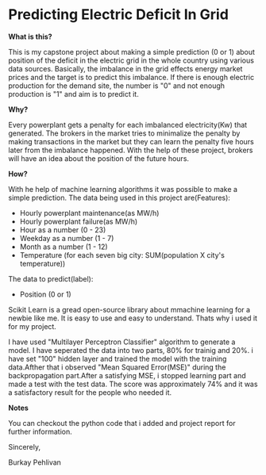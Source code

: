 # Predicting Electric Deficit In Grid

<b>What is this?</b>

This is my capstone project about making a simple prediction (0 or 1) about position of the deficit in the electric grid 
in the whole country using various data sources. Basically, the imbalance in the grid effects energy market prices and 
the target is to predict this imbalance. If there is enough electric production for the demand site, the number is "0" and 
not enough production is "1" and aim is to predict it.

<b>Why?</b>

Every powerplant gets a penalty for each imbalanced electricity(Kw) that generated. The brokers in the market tries to 
minimalize the penalty by making transactions in the market but they can learn the penalty five hours later from the imbalance 
happened. With the help of these project, brokers will have an idea about the position of the future hours.

<b>How?</b>

With he help of machine learning algorithms it was possible to make a simple prediction. The data being used in this project
are(Features):
- Hourly powerplant maintenance(as MW/h)
- Hourly powerplant failure(as MW/h)
- Hour as a number (0 - 23)
- Weekday as a number (1 - 7)
- Month as a number (1 - 12)
- Temperature (for each seven big city: SUM(population X city's temperature))

The data to predict(label):
- Position (0 or 1)

Scikit Learn is a gread open-source library about mmachine learning for a newbie like me. It is easy to use and easy to understand. Thats why i used it for my project.

I have used "Multilayer Perceptron Classifier" algorithm  to generate a model. I have seperated the data into two parts, 80% for trainig and 20%. i have set "100" hidden layer and  trained the model with the training data.Afther that i observed "Mean Squared Error(MSE)" during the backpropagation part.After a satisfying MSE, i stopped learning part and made a test with the test data. The score was approximately 74% and it was a satisfactory result for the people who needed it.

<b>Notes</b>

You can checkout the python code that i added and project report for further information.

Sincerely,

Burkay Pehlivan
